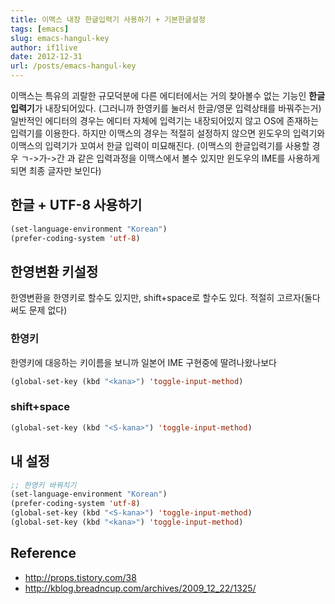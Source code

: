 ```yaml
---
title: 이맥스 내장 한글입력기 사용하기 + 기본한글설정
tags: [emacs]
slug: emacs-hangul-key
author: if1live
date: 2012-12-31
url: /posts/emacs-hangul-key
---
```


이맥스는 특유의 괴랄한 규모덕분에 다른 에디터에서는 거의 찾아볼수 없는 기능인 **한글입력기**가 내장되어있다. (그러니까 한영키를 눌러서 한글/영문 입력상태를 바꿔주는거) 일반적인 에디터의 경우는 에디터 자체에 입력기는 내장되어있지 않고 OS에 존재하는 입력기를 이용한다. 하지만 이맥스의 경우는 적절히 설정하지 않으면 윈도우의 입력기와 이맥스의 입력기가 꼬여서 한글 입력이 미묘해진다. (이맥스의 한글입력기를 사용할 경우 ㄱ->가->간 과 같은 입력과정을 이맥스에서 볼수 있지만 윈도우의 IME를 사용하게 되면 최종 글자만 보인다)

## 한글 + UTF-8 사용하기
```lisp
(set-language-environment "Korean")
(prefer-coding-system 'utf-8)
```

## 한영변환 키설정
한영변환을 한영키로 할수도 있지만, shift+space로 할수도 있다. 적절히 고르자(둘다써도 문제 없다)

<!--adsense-->

### 한영키
한영키에 대응하는 키이름을 보니까 일본어 IME 구현중에 딸려나왔나보다
```lisp
(global-set-key (kbd "<kana>") 'toggle-input-method)
```

### shift+space
```lisp
(global-set-key (kbd "<S-kana>") 'toggle-input-method)
```


## 내 설정
```lisp
;; 한영키 바꿔치기
(set-language-environment "Korean")
(prefer-coding-system 'utf-8)
(global-set-key (kbd "<S-kana>") 'toggle-input-method)
(global-set-key (kbd "<kana>") 'toggle-input-method)
```


## Reference
 * http://props.tistory.com/38
 * http://kblog.breadncup.com/archives/2009_12_22/1325/
